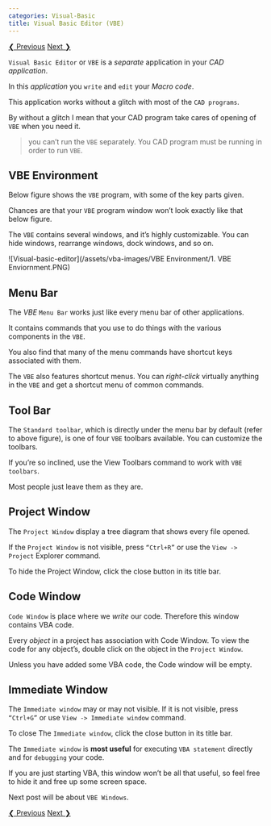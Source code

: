 ```yaml
---
categories: Visual-Basic
title: Visual Basic Editor (VBE)
---
```


<!-- This is post navigation bar -->
<div class="w3-bar w3-margin-top w3-margin-bottom">
    <a href="/visual-basic/vba-introduction" class="w3-button w3-rose">&#10094; Previous</a>
    <a href="/visual-basic/vbe-windows" class="w3-button w3-rose w3-right">Next &#10095;</a>
</div>

`Visual Basic Editor` or `VBE` is a *separate* application in your *CAD application*. 

In this *application* you `write` and `edit` your *Macro code*. 

This application works without a glitch with most of the `CAD programs`. 

By without a glitch I mean that your CAD program take cares of opening of `VBE` when you need it.

> you can’t run the `VBE` separately. You CAD program must be running in order to run `VBE`.

## VBE Environment

Below figure shows the `VBE` program, with some of the key parts given. 

Chances are that your `VBE` program window won’t look exactly like that below figure. 

The `VBE` contains several windows, and it’s highly customizable. You can hide windows, rearrange windows, dock windows, and so on.

![Visual-basic-editor](/assets/vba-images/VBE Environment/1. VBE Enviornment.PNG)

## Menu Bar

The *VBE* `Menu Bar` works just like every menu bar of other applications. 

It contains commands that you use to do things with the various components in the `VBE`. 

You also find that many of the menu commands have shortcut keys associated with them.

The `VBE` also features shortcut menus. You can *right-click* virtually anything in the `VBE` and get a shortcut menu of common commands.

<!--{%- include amazon-us-native-ad.html -%}-->

## Tool Bar

The `Standard toolbar`, which is directly under the menu bar by default (refer to above figure), is one of four `VBE` toolbars available. You can customize the toolbars. 

If you’re so inclined, use the View Toolbars command to work with `VBE toolbars`. 

Most people just leave them as they are.

## Project Window

The `Project Window` display a tree diagram that shows every file opened. 

If the `Project Window` is not visible, press `“Ctrl+R”` or use the `View -> Project` Explorer command. 

To hide the Project Window, click the close button in its title bar.

## Code Window

`Code Window` is place where we *write* our code. Therefore this window contains VBA code. 

Every *object* in a project has association with Code Window. To view the code for any object’s, double click on the object in the `Project Window`. 

Unless you have added some VBA code, the Code window will be empty.

## Immediate Window

The `Immediate window` may or may not visible. If it is not visible, press `“Ctrl+G”` or use `View -> Immediate window` command. 

To close The `Immediate window`, click the close button in its title bar.

The `Immediate window` is **most useful** for executing `VBA statement` directly and for `debugging` your code. 

If you are just starting VBA, this window won’t be all that useful, so feel free to hide it and free up some screen space.

Next post will be about `VBE Windows`. 

<!-- This is post navigation bar -->
<div class="w3-bar w3-margin-top w3-margin-bottom">
    <a href="/visual-basic/vba-introduction" class="w3-button w3-rose">&#10094; Previous</a>
    <a href="/visual-basic/vbe-windows" class="w3-button w3-rose w3-right">Next &#10095;</a>
</div>
